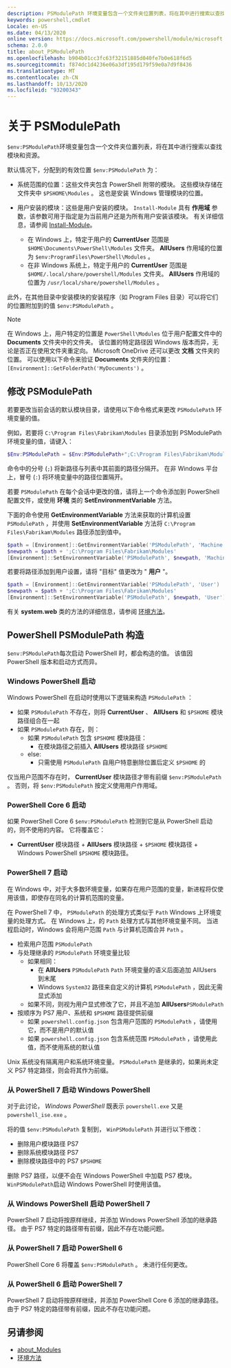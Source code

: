 ```yaml
---
description: PSModulePath 环境变量包含一个文件夹位置列表，将在其中进行搜索以查找模块和资源。
keywords: powershell,cmdlet
Locale: en-US
ms.date: 04/13/2020
online version: https://docs.microsoft.com/powershell/module/microsoft.powershell.core/about/about_PSModulePath?view=powershell-7&WT.mc_id=ps-gethelp
schema: 2.0.0
title: about_PSModulePath
ms.openlocfilehash: b904b01cc3fc63f32151885d040fe7b0e618f6d5
ms.sourcegitcommit: f874dc1d4236e06a3df195d179f59e0a7d9f8436
ms.translationtype: MT
ms.contentlocale: zh-CN
ms.lasthandoff: 10/13/2020
ms.locfileid: "93200343"
---
```

# <a name="about-psmodulepath"></a>关于 PSModulePath

`$env:PSModulePath`环境变量包含一个文件夹位置列表，将在其中进行搜索以查找模块和资源。

默认情况下，分配到的有效位置 `$env:PSModulePath` 为：

- 系统范围的位置：这些文件夹包含 PowerShell 附带的模块。 这些模块存储在文件夹中 `$PSHOME\Modules` 。 这也是安装 Windows 管理模块的位置。

- 用户安装的模块：这些是用户安装的模块。
  `Install-Module` 具有 **作用域** 参数，该参数可用于指定是为当前用户还是为所有用户安装该模块。 有关详细信息，请参阅 [Install-Module](xref:PowerShellGet.Install-Module)。

  - 在 Windows 上，特定于用户的 **CurrentUser** 范围是 `$HOME\Documents\PowerShell\Modules` 文件夹。 **AllUsers** 作用域的位置为 `$env:ProgramFiles\PowerShell\Modules` 。
  - 在非 Windows 系统上，特定于用户的 **CurrentUser** 范围是 `$HOME/.local/share/powershell/Modules` 文件夹。 **AllUsers** 作用域的位置为 `/usr/local/share/powershell/Modules` 。

此外，在其他目录中安装模块的安装程序（如 Program Files 目录）可以将它们的位置附加到的值 `$env:PSModulePath` 。

> [!NOTE]
> 在 Windows 上，用户特定的位置是 `PowerShell\Modules` 位于用户配置文件中的 **Documents** 文件夹中的文件夹。 该位置的特定路径因 Windows 版本而异，无论是否正在使用文件夹重定向。 Microsoft OneDrive 还可以更改 **文档** 文件夹的位置。 可以使用以下命令来验证 **Documents** 文件夹的位置： `[Environment]::GetFolderPath('MyDocuments')` 。

## <a name="modifying-psmodulepath"></a>修改 PSModulePath

若要更改当前会话的默认模块目录，请使用以下命令格式来更改 `PSModulePath` 环境变量的值。

例如，若要将 `C:\Program Files\Fabrikam\Modules` 目录添加到 PSModulePath 环境变量的值，请键入：

```powershell
$Env:PSModulePath = $Env:PSModulePath+";C:\Program Files\Fabrikam\Modules"
```

命令中的分号 (`;`) 将新路径与列表中其前面的路径分隔开。 在非 Windows 平台上，冒号 (`:`) 将环境变量中的路径位置隔开。

若要 `PSModulePath` 在每个会话中更改的值，请将上一个命令添加到 PowerShell 配置文件，或使用 **环境** 类的 **SetEnvironmentVariable** 方法。

下面的命令使用 **GetEnvironmentVariable** 方法来获取的计算机设置 `PSModulePath` ，并使用 **SetEnvironmentVariable** 方法将 `C:\Program Files\Fabrikam\Modules` 路径添加到值中。

```powershell
$path = [Environment]::GetEnvironmentVariable('PSModulePath', 'Machine')
$newpath = $path + ';C:\Program Files\Fabrikam\Modules'
[Environment]::SetEnvironmentVariable('PSModulePath', $newpath, 'Machine')
```

若要将路径添加到用户设置，请将 "目标" 值更改为 " **用户** "。

```powershell
$path = [Environment]::GetEnvironmentVariable('PSModulePath', 'User')
$newpath = $path + ';C:\Program Files\Fabrikam\Modules'
[Environment]::SetEnvironmentVariable('PSModulePath', $newpath, 'User')
```

有关 **system.web** 类的方法的详细信息，请参阅 [环境方法](/dotnet/api/system.environment)。

## <a name="powershell-psmodulepath-construction"></a>PowerShell PSModulePath 构造

`$env:PSModulePath`每次启动 PowerShell 时，都会构造的值。
该值因 PowerShell 版本和启动方式而异。

### <a name="windows-powershell-startup"></a>Windows PowerShell 启动

Windows PowerShell 在启动时使用以下逻辑来构造 `PSModulePath` ：

- 如果 `PSModulePath` 不存在，则将 **CurrentUser** 、 **AllUsers** 和 `$PSHOME` 模块路径组合在一起
- 如果 `PSModulePath` 存在，则：
  - 如果 `PSModulePath` 包含 `$PSHOME` 模块路径：
    - 在模块路径之前插入 **AllUsers** 模块路径 `$PSHOME`
  - else:
    - 只需使用 `PSModulePath` 自用户特意删除位置后定义 `$PSHOME` 的

仅当用户范围不存在时， **CurrentUser** 模块路径才带有前缀 `$env:PSModulePath` 。 否则，将 `$env:PSModulePath` 按定义使用用户作用域。

### <a name="powershell-core-6-startup"></a>PowerShell Core 6 启动

如果 PowerShell Core 6 `$env:PSModulePath` 检测到它是从 PowerShell 启动的，则不使用的内容。 它将覆盖它：

- **CurrentUser** 模块路径 + **AllUsers** 模块路径 + `$PSHOME` 模块路径 + Windows PowerShell `$PSHOME` 模块路径。

### <a name="powershell-7-startup"></a>PowerShell 7 启动

在 Windows 中，对于大多数环境变量，如果存在用户范围的变量，新进程将仅使用该值，即使存在同名的计算机范围的变量。

在 PowerShell 7 中， `PSModulePath` 的处理方式类似于 `Path` Windows 上环境变量的处理方式。 在 Windows 上，的 `Path` 处理方式与其他环境变量不同。 当进程启动时，Windows 会将用户范围 `Path` 与计算机范围合并 `Path` 。

- 检索用户范围 `PSModulePath`
- 与处理继承的 `PSModulePath` 环境变量比较
  - 如果相同：
    - 在 **AllUsers** `PSModulePath` `Path` 环境变量的语义后面追加 AllUsers 到末尾
    - Windows `System32` 路径来自定义的计算机 `PSModulePath` ，因此无需显式添加
  - 如果不同，则视为用户显式修改了它，并且不追加 **AllUsers**`PSModulePath`
- 按顺序为 PS7 用户、系统和 `$PSHOME` 路径提供前缀
  - 如果 `powershell.config.json` 包含用户范围的 `PSModulePath` ，请使用它，而不是用户的默认值
  - 如果 `powershell.config.json` 包含系统范围 `PSModulePath` ，请使用此值，而不使用系统的默认值

Unix 系统没有隔离用户和系统环境变量。
`PSModulePath` 是继承的，如果尚未定义 PS7 特定路径，则会将其作为前缀。

### <a name="starting-windows-powershell-from-powershell-7"></a>从 PowerShell 7 启动 Windows PowerShell

对于此讨论， _Windows PowerShell_ 既表示 `powershell.exe` 又是 `powershell_ise.exe` 。

将的值 `$env:PSModulePath` 复制到， `WinPSModulePath` 并进行以下修改：

- 删除用户模块路径 PS7
- 删除系统模块路径 PS7
- 删除模块路径中的 PS7 `$PSHOME`

删除 PS7 路径，以便不会在 Windows PowerShell 中加载 PS7 模块。 `WinPSModulePath`启动 Windows PowerShell 时使用该值。

### <a name="starting-powershell-7-from-windows-powershell"></a>从 Windows PowerShell 启动 PowerShell 7

PowerShell 7 启动将按原样继续，并添加 Windows PowerShell 添加的继承路径。 由于 PS7 特定的路径带有前缀，因此不存在功能问题。

### <a name="starting-powershell-6-from-powershell-7"></a>从 PowerShell 7 启动 PowerShell 6

PowerShell Core 6 将覆盖 `$env:PSModulePath` 。 未进行任何更改。

### <a name="starting-powershell-7-from-powershell-6"></a>从 PowerShell 6 启动 PowerShell 7

PowerShell 7 启动将按原样继续，并添加 PowerShell Core 6 添加的继承路径。 由于 PS7 特定的路径带有前缀，因此不存在功能问题。

## <a name="see-also"></a>另请参阅

- [about_Modules](about_Modules.md)
- [环境方法](/dotnet/api/system.environment)
